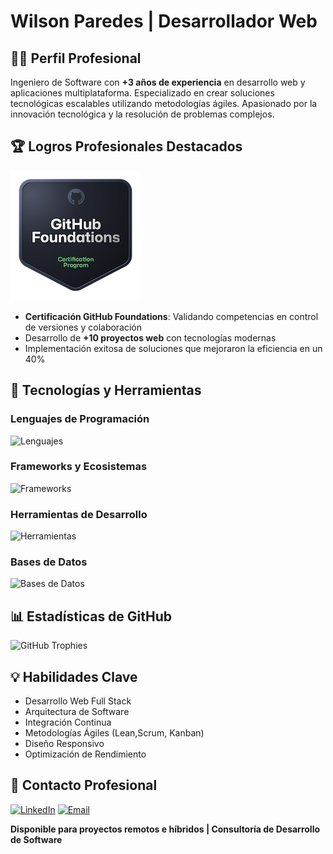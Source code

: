 # Wilson Paredes | Desarrollador Web

## 👨‍💻 Perfil Profesional
 
Ingeniero de Software con **+3 años de experiencia** en desarrollo web y aplicaciones multiplataforma. Especializado en crear soluciones tecnológicas escalables utilizando metodologías ágiles. Apasionado por la innovación tecnológica y la resolución de problemas complejos. 

## 🏆 Logros Profesionales Destacados
[![GitHub Foundations](/github-foundations.png)](https://www.credly.com/badges/63c25712-a2dd-4e41-89e9-1876b48277f2/public_url)
- **Certificación GitHub Foundations**: Validando competencias en control de versiones y colaboración
- Desarrollo de **+10 proyectos web** con tecnologías modernas
- Implementación exitosa de soluciones que mejoraron la eficiencia en un 40%

## 🚀 Tecnologías y Herramientas

### Lenguajes de Programación  
![Lenguajes](https://skillicons.dev/icons?i=php,py,ts,js,html,css)

### Frameworks y Ecosistemas
![Frameworks](https://skillicons.dev/icons?i=react,angular,laravel,django,nextjs,tailwindcss)

### Herramientas de Desarrollo
![Herramientas](https://skillicons.dev/icons?i=docker,git,github,vscode,postman,linux)

### Bases de Datos
![Bases de Datos](https://skillicons.dev/icons?i=postgres,mysql,mongodb,firebase)

## 📊 Estadísticas de GitHub

![GitHub Trophies](https://github-profile-trophy.vercel.app/?username=WilsonParedes11&theme=darkhub&no-frame=true&no-bg=true)
## 💡 Habilidades Clave 

- Desarrollo Web Full Stack
- Arquitectura de Software
- Integración Continua 
- Metodologías Ágiles (Lean,Scrum, Kanban)
- Diseño Responsivo
- Optimización de Rendimiento 

## 🤝 Contacto Profesional

[![LinkedIn](https://img.shields.io/badge/LinkedIn-Wilson%20Paredes-0077B5?style=for-the-badge&logo=linkedin)](https://www.linkedin.com/in/wilson-paredes-541716244)
[![Email](https://img.shields.io/badge/Email-Contactar-EA4335?style=for-the-badge&logo=gmail)](mailto:wilsonparedes87@gmail.com)

**Disponible para proyectos remotos e híbridos | Consultoría de Desarrollo de Software**

